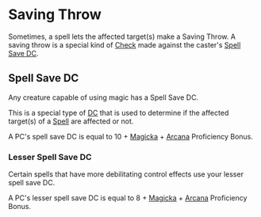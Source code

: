 # Saving Throw

Sometimes, a spell lets the affected target(s) make a Saving Throw. A saving throw is a special kind of [Check](../../Game%20Procedures/Core%20Procedures/Check.md) made against the caster's [Spell Save DC](Saving%20Throw.md#Spell%20Save%20DC).

## Spell Save DC

Any creature capable of using magic has a Spell Save DC.

This is a special type of [DC](../../Game%20Procedures/Core%20Procedures/DC.md) that is used to determine if the affected target(s) of a [Spell](../Spells.md) are affected or not.

A PC's spell save DC is equal to 10 + [Magicka](../../Player%20Characters/Attributes/Magicka.md) + [Arcana](../../Player%20Characters/Skills/Arcana.md) Proficiency Bonus.

### Lesser Spell Save DC

Certain spells that have more debilitating control effects use your lesser spell save DC.

A PC's lesser spell save DC is equal to 8 + [Magicka](../../Player%20Characters/Attributes/Magicka.md) + [Arcana](../../Player%20Characters/Skills/Arcana.md) Proficiency Bonus.
